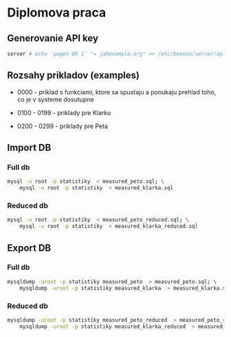 # Diplomova praca

## Generovanie API key

```bash
server # echo `pwgen 80 1` "= ja@example.org" >> /etc/beeeon/server/apikeys.properties
```

## Rozsahy prikladov (examples)

* 0000 - priklad s funkciami, ktore sa spustaju a ponukaju prehlad toho, co je v systeme dosutupne

* 0100 - 0199 - priklady pre Klarku

* 0200 - 0299 - priklady pre Peta

## Import DB

### Full db

```bash
mysql -u root -p statistiky  < measured_peto.sql; \
	mysql -u root -p statistiky  < measured_klarka.sql
```

### Reduced db

```bash
mysql -u root -p statistiky  < measured_peto_reduced.sql; \
	mysql -u root -p statistiky  < measured_klarka_reduced.sql
```

## Export DB

### Full db

```bash
mysqldump -uroot -p statistiky measured_peto  > measured_peto.sql; \
	mysqldump -uroot -p statistiky measured_klarka  > measured_klarka.sql
```

### Reduced db

```bash
mysqldump -uroot -p statistiky measured_peto_reduced  > measured_peto_reduced.sql; \
	mysqldump -uroot -p statistiky measured_klarka_reduced  > measured_klarka_reduced.sql
```
